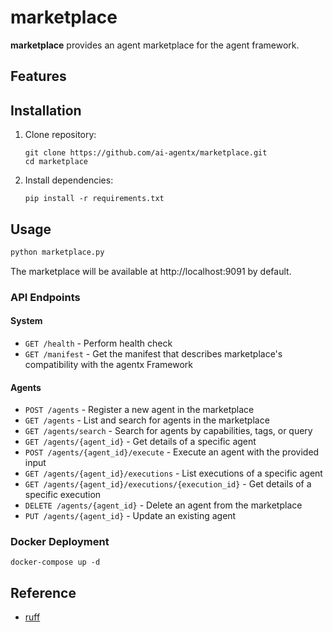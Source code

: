 # marketplace

**marketplace** provides an agent marketplace for the agent framework.

## Features

## Installation

1. Clone repository:
   ```
   git clone https://github.com/ai-agentx/marketplace.git
   cd marketplace
   ```

2. Install dependencies:
   ```
   pip install -r requirements.txt
   ```

## Usage

```bash
python marketplace.py
```

The marketplace will be available at http://localhost:9091 by default.

### API Endpoints

#### System

- `GET /health` - Perform health check
- `GET /manifest` - Get the manifest that describes marketplace's compatibility with the agentx Framework

#### Agents

- `POST /agents` - Register a new agent in the marketplace
- `GET /agents` - List and search for agents in the marketplace
- `GET /agents/search` - Search for agents by capabilities, tags, or query
- `GET /agents/{agent_id}` - Get details of a specific agent
- `POST /agents/{agent_id}/execute` - Execute an agent with the provided input
- `GET /agents/{agent_id}/executions` - List executions of a specific agent
- `GET /agents/{agent_id}/executions/{execution_id}` - Get details of a specific execution
- `DELETE /agents/{agent_id}` - Delete an agent from the marketplace
- `PUT /agents/{agent_id}` - Update an existing agent

### Docker Deployment

```
docker-compose up -d
```

## Reference

- [ruff](https://github.com/astral-sh/ruff)
